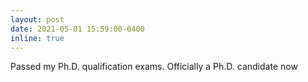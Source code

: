 ```yaml
---
layout: post
date: 2021-05-01 15:59:00-0400
inline: true
---
```


Passed my Ph.D. qualification exams. Officially a Ph.D. candidate now